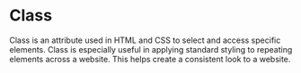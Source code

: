 # Class

Class is an attribute used in HTML and CSS to select and access specific elements. Class is especially useful in applying standard styling to repeating elements across a website. This helps create a consistent look to a website.
